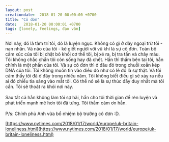 ```yaml
---
layout: post
creationdate:  2018-01-20 00:00:00 +0700
title: "Cô đơn"
date:   2018-01-20 00:00:01 +0700
tags: [lonely, feelings, đạo văn]
---
```


Nơi này, đó là tâm trí tôi, đó là luyện ngục. Không có gì ở đây ngoại trừ tôi - nạn nhân. Và não của tôi - kẻ giết người với vũ khí là sự cô đơn. Toàn bộ cảm xúc của tôi bị chặt bỏ khỏi cơ thể tôi, bị xé ra, bị tra tấn và chảy máu. Tôi không chắc chắn tôi còn sống hay đã chết. Hắn thì thầm bên tai tôi, hắn chính là một phần của tôi. Và sự cô đơn thì ở đâu đó trong chuỗi xoẵn kép DNA của tôi. Tôi không muốn tin vào điều đó như có lẽ đó là sự thật. Và tôi cảm thấy tôi đã ở đây trong nhiều năm. Tôi không biết điều gì sẽ xảy ra nếu ai đó chiếu tia sáng vào mắt tôi. Có thể nó sẽ là sự thúc đẩy duy nhất mà tôi cần. Tôi sẽ thoát ra khỏi nơi này.
<br/><br/>
Sau tất cả hắn không làm tôi sợ hãi, hắn cho tôi thời gian để rèn luyện và phát triển mạnh mẽ hơn tôi đã từng. Tôi thầm cảm ơn hắn.
<br/><br/>
P/s: Chính phủ Anh vừa bổ nhiệm bộ trưởng cô đơn :D.

[https://www.nytimes.com/2018/01/17/world/europe/uk-britain-loneliness.html](https://www.nytimes.com/2018/01/17/world/europe/uk-britain-loneliness.html)
